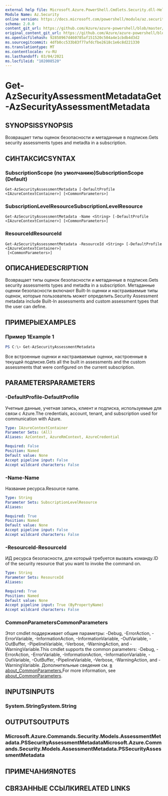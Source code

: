 ```yaml
---
external help file: Microsoft.Azure.PowerShell.Cmdlets.Security.dll-Help.xml
Module Name: Az.Security
online version: https://docs.microsoft.com/powershell/module/az.security/Get-AzSecurityAssessmentMetadata
schema: 2.0.0
content_git_url: https://github.com/Azure/azure-powershell/blob/master/src/Security/Security/help/Get-AzSecurityAssessmentMetadata.md
original_content_git_url: https://github.com/Azure/azure-powershell/blob/master/src/Security/Security/help/Get-AzSecurityAssessmentMetadata.md
ms.openlocfilehash: 92858967d460785af151520c504a4e1cbdb4d3d2
ms.sourcegitcommit: 4dfb0cc533b83f77afdcfbe2618c1e6c8d221330
ms.translationtype: MT
ms.contentlocale: ru-RU
ms.lasthandoff: 03/04/2021
ms.locfileid: "102008520"
---
```

# <span data-ttu-id="09d2c-101">Get-AzSecurityAssessmentMetadata</span><span class="sxs-lookup"><span data-stu-id="09d2c-101">Get-AzSecurityAssessmentMetadata</span></span>

## <span data-ttu-id="09d2c-102">SYNOPSIS</span><span class="sxs-lookup"><span data-stu-id="09d2c-102">SYNOPSIS</span></span>
<span data-ttu-id="09d2c-103">Возвращает типы оценок безопасности и метаданные в подписке.</span><span class="sxs-lookup"><span data-stu-id="09d2c-103">Gets security assessments types and metadta in a subscription.</span></span>

## <span data-ttu-id="09d2c-104">СИНТАКСИС</span><span class="sxs-lookup"><span data-stu-id="09d2c-104">SYNTAX</span></span>

### <span data-ttu-id="09d2c-105">SubscriptionScope (по умолчанию)</span><span class="sxs-lookup"><span data-stu-id="09d2c-105">SubscriptionScope (Default)</span></span>
```
Get-AzSecurityAssessmentMetadata [-DefaultProfile <IAzureContextContainer>] [<CommonParameters>]
```

### <span data-ttu-id="09d2c-106">SubscriptionLevelResource</span><span class="sxs-lookup"><span data-stu-id="09d2c-106">SubscriptionLevelResource</span></span>
```
Get-AzSecurityAssessmentMetadata -Name <String> [-DefaultProfile <IAzureContextContainer>] [<CommonParameters>]
```

### <span data-ttu-id="09d2c-107">ResourceId</span><span class="sxs-lookup"><span data-stu-id="09d2c-107">ResourceId</span></span>
```
Get-AzSecurityAssessmentMetadata -ResourceId <String> [-DefaultProfile <IAzureContextContainer>]
 [<CommonParameters>]
```

## <span data-ttu-id="09d2c-108">ОПИСАНИЕ</span><span class="sxs-lookup"><span data-stu-id="09d2c-108">DESCRIPTION</span></span>
<span data-ttu-id="09d2c-109">Возвращает типы оценок безопасности и метаданные в подписке.</span><span class="sxs-lookup"><span data-stu-id="09d2c-109">Gets security assessments types and metadta in a subscription.</span></span> <span data-ttu-id="09d2c-110">Метаданные оценки безопасности включают Built-In оценки и настраиваемые типы оценок, которые пользователь может определить.</span><span class="sxs-lookup"><span data-stu-id="09d2c-110">Security Assessment metadata include Built-In assessments and custom assessment types that the user can define.</span></span>

## <span data-ttu-id="09d2c-111">ПРИМЕРЫ</span><span class="sxs-lookup"><span data-stu-id="09d2c-111">EXAMPLES</span></span>

### <span data-ttu-id="09d2c-112">Пример 1</span><span class="sxs-lookup"><span data-stu-id="09d2c-112">Example 1</span></span>
```powershell
PS C:\> Get-AzSecurityAssessmentMetadata
```

<span data-ttu-id="09d2c-113">Все встроенные оценки и настраиваемые оценки, настроенные в текущей подписке.</span><span class="sxs-lookup"><span data-stu-id="09d2c-113">Gets all the built in assessments and the custom assessments that were configured on the current subscription.</span></span>

## <span data-ttu-id="09d2c-114">PARAMETERS</span><span class="sxs-lookup"><span data-stu-id="09d2c-114">PARAMETERS</span></span>

### <span data-ttu-id="09d2c-115">-DefaultProfile</span><span class="sxs-lookup"><span data-stu-id="09d2c-115">-DefaultProfile</span></span>
<span data-ttu-id="09d2c-116">Учетные данные, учетная запись, клиент и подписка, используемые для связи с Azure.</span><span class="sxs-lookup"><span data-stu-id="09d2c-116">The credentials, account, tenant, and subscription used for communication with Azure.</span></span>

```yaml
Type: IAzureContextContainer
Parameter Sets: (All)
Aliases: AzContext, AzureRmContext, AzureCredential

Required: False
Position: Named
Default value: None
Accept pipeline input: False
Accept wildcard characters: False
```

### <span data-ttu-id="09d2c-117">-Name</span><span class="sxs-lookup"><span data-stu-id="09d2c-117">-Name</span></span>
<span data-ttu-id="09d2c-118">Название ресурса.</span><span class="sxs-lookup"><span data-stu-id="09d2c-118">Resource name.</span></span>

```yaml
Type: String
Parameter Sets: SubscriptionLevelResource
Aliases:

Required: True
Position: Named
Default value: None
Accept pipeline input: False
Accept wildcard characters: False
```

### <span data-ttu-id="09d2c-119">-ResourceId</span><span class="sxs-lookup"><span data-stu-id="09d2c-119">-ResourceId</span></span>
<span data-ttu-id="09d2c-120">ИД ресурса безопасности, для который требуется вызвать команду.</span><span class="sxs-lookup"><span data-stu-id="09d2c-120">ID of the security resource that you want to invoke the command on.</span></span>

```yaml
Type: String
Parameter Sets: ResourceId
Aliases:

Required: True
Position: Named
Default value: None
Accept pipeline input: True (ByPropertyName)
Accept wildcard characters: False
```

### <span data-ttu-id="09d2c-121">CommonParameters</span><span class="sxs-lookup"><span data-stu-id="09d2c-121">CommonParameters</span></span>
<span data-ttu-id="09d2c-122">Этот cmdlet поддерживает общие параметры: -Debug, -ErrorAction, -ErrorVariable, -InformationAction, -InformationVariable, -OutVariable, -OutBuffer, -PipelineVariable, -Verbose, -WarningAction, and -WarningVariable.</span><span class="sxs-lookup"><span data-stu-id="09d2c-122">This cmdlet supports the common parameters: -Debug, -ErrorAction, -ErrorVariable, -InformationAction, -InformationVariable, -OutVariable, -OutBuffer, -PipelineVariable, -Verbose, -WarningAction, and -WarningVariable.</span></span> <span data-ttu-id="09d2c-123">Дополнительные сведения см. [в about_CommonParameters.](http://go.microsoft.com/fwlink/?LinkID=113216)</span><span class="sxs-lookup"><span data-stu-id="09d2c-123">For more information, see [about_CommonParameters](http://go.microsoft.com/fwlink/?LinkID=113216).</span></span>

## <span data-ttu-id="09d2c-124">INPUTS</span><span class="sxs-lookup"><span data-stu-id="09d2c-124">INPUTS</span></span>

### <span data-ttu-id="09d2c-125">System.String</span><span class="sxs-lookup"><span data-stu-id="09d2c-125">System.String</span></span>

## <span data-ttu-id="09d2c-126">OUTPUTS</span><span class="sxs-lookup"><span data-stu-id="09d2c-126">OUTPUTS</span></span>

### <span data-ttu-id="09d2c-127">Microsoft.Azure.Commands.Security.Models.AssessmentMetadata.PSSecurityAssessmentMetadata</span><span class="sxs-lookup"><span data-stu-id="09d2c-127">Microsoft.Azure.Commands.Security.Models.AssessmentMetadata.PSSecurityAssessmentMetadata</span></span>

## <span data-ttu-id="09d2c-128">ПРИМЕЧАНИЯ</span><span class="sxs-lookup"><span data-stu-id="09d2c-128">NOTES</span></span>

## <span data-ttu-id="09d2c-129">СВЯЗАННЫЕ ССЫЛКИ</span><span class="sxs-lookup"><span data-stu-id="09d2c-129">RELATED LINKS</span></span>
